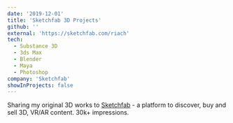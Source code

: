 ```yaml
---
date: '2019-12-01'
title: 'Sketchfab 3D Projects'
github: ''
external: 'https://sketchfab.com/riach'
tech:
  - Substance 3D
  - 3ds Max
  - Blender
  - Maya
  - Photoshop
company: 'Sketchfab'
showInProjects: false
---
```

Sharing my original 3D works to [Sketchfab](https://sketchfab.com/riach) - a platform to discover, buy and sell 3D, VR/AR content. 30k+ impressions.
